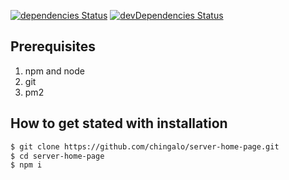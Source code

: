 [![dependencies Status](https://david-dm.org/chingalo/server-home-page/status.svg)](https://david-dm.org/chingalo/server-home-page)
[![devDependencies Status](https://david-dm.org/hisptzards-static-table/dev-status.svg)](https://david-dm.org/chingalo/server-home-page?type=dev)

## Prerequisites

1.  npm and node
2.  git
3.  pm2

## How to get stated with installation

```bash
$ git clone https://github.com/chingalo/server-home-page.git
$ cd server-home-page
$ npm i
```

